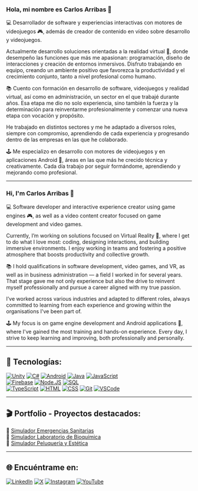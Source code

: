 ### Hola, mi nombre es Carlos Arribas 👋

💻 Desarrollador de software y experiencias interactivas con motores de videojuegos 🎮, además de creador de contenido en vídeo sobre desarrollo y videojuegos.

Actualmente desarrollo soluciones orientadas a la realidad virtual 🥽, donde desempeño las funciones que más me apasionan: programación, diseño de interacciones y creación de entornos inmersivos. Disfruto trabajando en equipo, creando un ambiente positivo que favorezca la productividad y el crecimiento conjunto, tanto a nivel profesional como humano.

📚 Cuento con formación en desarrollo de software, videojuegos y realidad virtual, así como en administración, un sector en el que trabajé durante años. Esa etapa me dio no solo experiencia, sino también la fuerza y la determinación para reinventarme profesionalmente y comenzar una nueva etapa con vocación y propósito.

He trabajado en distintos sectores y me he adaptado a diversos roles, siempre con compromiso, aprendiendo de cada experiencia y progresando dentro de las empresas en las que he colaborado.

🕹️ Me especializo en desarrollo con motores de videojuegos y en aplicaciones Android 📱, áreas en las que más he crecido técnica y creativamente. Cada día trabajo por seguir formándome, aprendiendo y mejorando como profesional.

---

### Hi, I'm Carlos Arribas 👋

💻 Software developer and interactive experience creator using game engines 🎮, as well as a video content creator focused on game development and video games.

Currently, I’m working on solutions focused on Virtual Reality 🥽, where I get to do what I love most: coding, designing interactions, and building immersive environments. I enjoy working in teams and fostering a positive atmosphere that boosts productivity and collective growth.

📚 I hold qualifications in software development, video games, and VR, as well as in business administration — a field I worked in for several years. That stage gave me not only experience but also the drive to reinvent myself professionally and pursue a career aligned with my true passion.

I’ve worked across various industries and adapted to different roles, always committed to learning from each experience and growing within the organisations I've been part of.

🕹️ My focus is on game engine development and Android applications 📱, where I've gained the most training and hands-on experience. Every day, I strive to keep learning and improving, both professionally and personally.

---

## 🚀 Tecnologías:
[![Unity](https://img.shields.io/badge/Unity-0077B5?style=for-the-badge&logoColor=white&labelColor=101010)]()
[![C#](https://img.shields.io/badge/CSharp-9445F8?style=for-the-badge&logoColor=white&labelColor=101010)]()
[![Android](https://img.shields.io/badge/Android-E4405F?style=for-the-badge&logoColor=white&labelColor=101010)]()
[![Java](https://img.shields.io/badge/Java-007396?style=for-the-badge&logoColor=white&labelColor=101010)]()
[![JavaScript](https://img.shields.io/badge/JavaScript-F7DF1E?style=for-the-badge&logoColor=white&labelColor=101010)]()
</br>
[![Firebase](https://img.shields.io/badge/Firebase-FFCA28?style=for-the-badge&logoColor=white&labelColor=101010)]()
[![Node.JS](https://img.shields.io/badge/Node.JS-339933?style=for-the-badge&logoColor=white&labelColor=101010)]()
[![SQL](https://img.shields.io/badge/SQL-4479A1?style=for-the-badge&logoColor=white&labelColor=101010)]()
</br>
[![TypeScript](https://img.shields.io/badge/TypeScript-007396?style=for-the-badge&logo=java&logoColor=white&labelColor=101010)]()
[![HTML](https://img.shields.io/badge/HTML-F7DF1E?style=for-the-badge&labelColor=101010)]()
[![CSS](https://img.shields.io/badge/CSS-1DA1F2?style=for-the-badge&labelColor=101010)]()
[![Git](https://img.shields.io/badge/Git-339933?style=for-the-badge&labelColor=101010)]()
[![VSCode](https://img.shields.io/badge/VSCode-0077B5?style=for-the-badge&logoColor=white&labelColor=101010)]()

---

## 🎬 Portfolio - Proyectos destacados:

🎥 [Simulador Emergencias Sanitarias](https://www.youtube.com/watch?v=pidI46RNh0k)  
🎥 [Simulador Laboratorio de Bioquímica](https://www.youtube.com/watch?v=xuhOttJNmEo)  
🎥 [Simulador Peluquería y Estética](https://www.youtube.com/watch?v=9wxmmJeQuvI)  

---

## 🌐 Encuéntrame en:

[![LinkedIn](https://img.shields.io/badge/LinkedIn-0077B5?style=for-the-badge&logo=linkedin&logoColor=white)](https://www.linkedin.com/in/carlos-arribas-%C3%A1lvarez-92bab6255/)
[![X](https://img.shields.io/badge/X-1DA1F2?style=for-the-badge&logo=x&logoColor=white)](https://twitter.com/Charlie2Secret)
[![Instagram](https://img.shields.io/badge/Instagram-E4405F?style=for-the-badge&logo=instagram&logoColor=white)](https://instagram.com/charlie2dev)
[![YouTube](https://img.shields.io/badge/YouTube-FF0000?style=for-the-badge&logo=youtube&logoColor=white)](https://www.youtube.com/@GameFrameDev)
